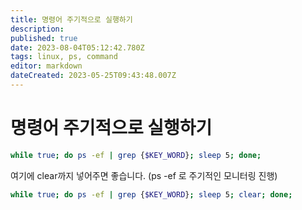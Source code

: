 ```yaml
---
title: 명령어 주기적으로 실행하기
description: 
published: true
date: 2023-08-04T05:12:42.780Z
tags: linux, ps, command
editor: markdown
dateCreated: 2023-05-25T09:43:48.007Z
---
```


# 명령어 주기적으로 실행하기
```bash
while true; do ps -ef | grep {$KEY_WORD}; sleep 5; done;
```

여기에 clear까지 넣어주면 좋습니다. (ps -ef 로 주기적인 모니터링 진행)
```bash
while true; do ps -ef | grep {$KEY_WORD}; sleep 5; clear; done;
```